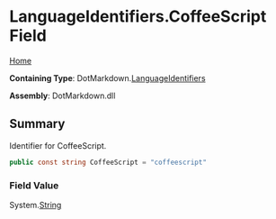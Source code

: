 <a name="_top"></a>

# LanguageIdentifiers\.CoffeeScript Field

[Home](../../../README.md#_top)

**Containing Type**: DotMarkdown\.[LanguageIdentifiers](../README.md#_top)

**Assembly**: DotMarkdown\.dll

## Summary

Identifier for CoffeeScript\.

```csharp
public const string CoffeeScript = "coffeescript"
```

### Field Value

System\.[String](https://docs.microsoft.com/en-us/dotnet/api/system.string)

